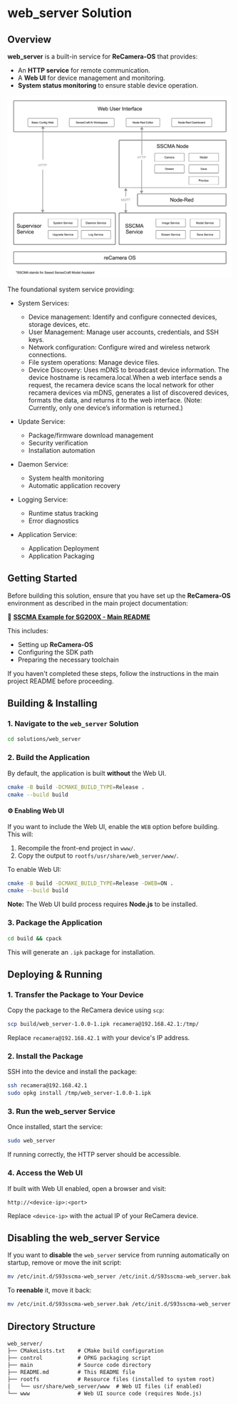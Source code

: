 # web_server Solution  

## Overview  

**web_server** is a built-in service for **ReCamera-OS** that provides:  

- An **HTTP service** for remote communication.  
- A **Web UI** for device management and monitoring.  
- **System status monitoring** to ensure stable device operation.  


![](../../images/recam_OS_structure.png)

The foundational system service providing:
- System Services:
    - Device management: Identify and configure connected devices, storage devices, etc.
    - User Management: Manage user accounts, credentials, and SSH keys.
    - Network configuration: Configure wired and wireless network connections.
    - File system operations: Manage device files.
    - Device Discovery: Uses mDNS to broadcast device information. The device hostname is recamera.local.When a web interface sends a request, the recamera device scans the local network for other recamera devices via mDNS, generates a list of discovered devices, formats the data, and returns it to the web interface. (Note: Currently, only one device’s information is returned.)

- Update Service:
    - Package/firmware download management
    - Security verification
    - Installation automation

- Daemon Service:
    - System health monitoring
    - Automatic application recovery

- Logging Service:
    - Runtime status tracking
    - Error diagnostics

- Application Service:
    - Application Deployment
    - Application Packaging


## Getting Started  

Before building this solution, ensure that you have set up the **ReCamera-OS** environment as described in the main project documentation:  

🔗 **[SSCMA Example for SG200X - Main README](../../README.md)**  

This includes:  

- Setting up **ReCamera-OS**  
- Configuring the SDK path  
- Preparing the necessary toolchain  

If you haven't completed these steps, follow the instructions in the main project README before proceeding.

## Building & Installing  

### 1. Navigate to the `web_server` Solution  

```bash
cd solutions/web_server
```

### 2. Build the Application  

By default, the application is built **without** the Web UI.  

```bash
cmake -B build -DCMAKE_BUILD_TYPE=Release .
cmake --build build
```

#### ⚙️ Enabling Web UI  

If you want to include the Web UI, enable the `WEB` option before building. This will:  

1. Recompile the front-end project in `www/`.  
2. Copy the output to `rootfs/usr/share/web_server/www/`.  

To enable Web UI:  

```bash
cmake -B build -DCMAKE_BUILD_TYPE=Release -DWEB=ON .
cmake --build build
```

**Note:** The Web UI build process requires **Node.js** to be installed.

### 3. Package the Application  

```bash
cd build && cpack
```

This will generate an `.ipk` package for installation.

## Deploying & Running  

### 1. Transfer the Package to Your Device  

Copy the package to the ReCamera device using `scp`:  

```bash
scp build/web_server-1.0.0-1.ipk recamera@192.168.42.1:/tmp/
```

Replace `recamera@192.168.42.1` with your device's IP address.

### 2. Install the Package  

SSH into the device and install the package:  

```bash
ssh recamera@192.168.42.1
sudo opkg install /tmp/web_server-1.0.0-1.ipk
```

### 3. Run the web_server Service  

Once installed, start the service:  

```bash
sudo web_server
```

If running correctly, the HTTP server should be accessible.

### 4. Access the Web UI  

If built with Web UI enabled, open a browser and visit:  

```
http://<device-ip>:<port>
```

Replace `<device-ip>` with the actual IP of your ReCamera device.

## Disabling the web_server Service  

If you want to **disable** the `web_server` service from running automatically on startup, remove or move the init script:  

```bash
mv /etc/init.d/S93sscma-web_server /etc/init.d/S93sscma-web_server.bak
```

To **reenable** it, move it back:  

```bash
mv /etc/init.d/S93sscma-web_server.bak /etc/init.d/S93sscma-web_server
```

## Directory Structure  

```
web_server/
├── CMakeLists.txt    # CMake build configuration
├── control           # OPKG packaging script
├── main              # Source code directory
├── README.md         # This README file
├── rootfs            # Resource files (installed to system root)
│   └── usr/share/web_server/www  # Web UI files (if enabled)
└── www               # Web UI source code (requires Node.js)
```